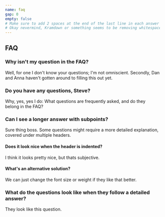 ```yaml
---
name: faq
gap: 0
empty: false
# Make sure to add 2 spaces at the end of the last line in each answer
# Okay nevermind, Kramdown or something seems to be removing whitespace?
---
```

## FAQ

### Why isn't my question in the FAQ?
Well, for one I don't know your questions; I'm not omniscient. Secondly, Dan and Anna haven't gotten around to filling this out yet.  


### Do you have any questions, Steve?
Why, yes, yes I do: What questions are frequently asked, and do they belong in the FAQ?  


### Can I see a longer answer with subpoints?
Sure thing boss.
Some questions might require a more detailed explanation, covered under multiple headers.  

#### Does it look nice when the header is indented?
I think it looks pretty nice, but thats subjective.  

#### What's an alternative solution?
We can just change the font size or weight if they like that better.


### What do the questions look like when they follow a detailed answer?
They look like this question.  
